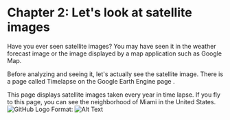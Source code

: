 # Chapter 2: Let's look at satellite images
Have you ever seen satellite images? You may have seen it in the weather forecast image or the image displayed by a map application such as Google Map.

Before analyzing and seeing it, let's actually see the satellite image. There is a page called Timelapse on the Google Earth Engine page .

This page displays satellite images taken every year in time lapse. If you fly to this page, you can see the neighborhood of Miami in the United States.
![GitHub Logo](/image/logo.png)
Format: ![Alt Text](url)
